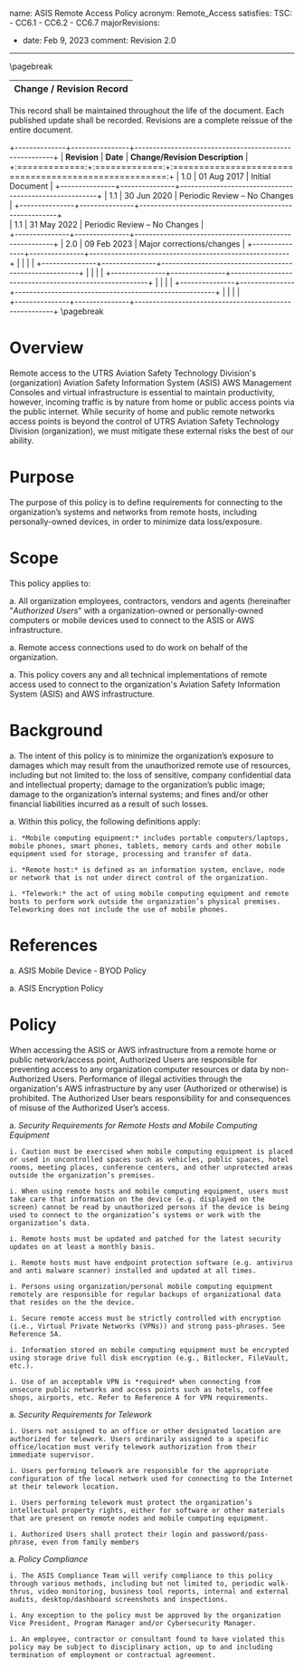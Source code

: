 name: ASIS Remote Access Policy
acronym: Remote_Access
satisfies:
  TSC:
    - CC6.1
    - CC6.2
    - CC6.7
majorRevisions:
  - date: Feb 9, 2023
    comment: Revision 2.0
---
\pagebreak

|**Change / Revision Record**|
|    :----:   |

This record shall be maintained throughout the life of the document. Each published update shall be recorded. Revisions are a complete reissue of the entire document. 

+--------------+----------------+-------------------------------------------------------+
| **Revision**  |   **Date**    | **Change/Revision Description**                       | 
+:=============:+:=============:+:=====================================================:+
|       1.0     | 01 Aug 2017   | Initial Document                                      | 
+---------------+---------------+-------------------------------------------------------+
|       1.1     | 30 Jun 2020   | Periodic Review – No Changes                          |
+---------------+---------------+-------------------------------------------------------+   
|       1.1     | 31 May 2022   | Periodic Review – No Changes                          |   
+---------------+---------------+-------------------------------------------------------+
|       2.0     | 09 Feb 2023   | Major corrections/changes                             |
+---------------+---------------+-------------------------------------------------------+
|               |               |                                                       | 
+---------------+---------------+-------------------------------------------------------+
|               |               |                                                       |
+---------------+---------------+-------------------------------------------------------+
|               |               |                                                       |
+---------------+---------------+-------------------------------------------------------+
|               |               |                                                       |           
+---------------+---------------+-------------------------------------------------------+
\pagebreak

# Overview

Remote access to the UTRS Aviation Safety Technology Division's (organization) Aviation Safety Information System (ASIS) AWS Management Consoles and virtual infrastructure is essential to maintain productivity, however, incoming traffic is by nature from home or public access points via the public internet.  While security of home and public remote networks access points is beyond the control of UTRS Aviation Safety Technology Division (organization), we must mitigate these external risks the best of our ability.

# Purpose

The purpose of this policy is to define requirements for connecting to the organization’s systems and networks from remote hosts, including personally-owned devices, in order to minimize data loss/exposure.

# Scope

This policy applies to:

a. All organization employees, contractors, vendors and agents (hereinafter "_Authorized Users_" with a organization-owned or personally-owned computers or mobile devices used to connect to the ASIS or AWS infrastructure. 

a. Remote access connections used to do work on behalf of the organization.  

a. This policy covers any and all technical implementations of remote access used to connect to the organization's Aviation Safety Information System (ASIS) and AWS infrastructure.

# Background

a. The intent of this policy is to minimize the organization’s exposure to damages which may result from the unauthorized remote use of resources, including but not limited to: the loss of sensitive, company confidential data and intellectual property; damage to the organization’s public image; damage to the organization’s internal systems; and fines and/or other financial liabilities incurred as a result of such losses.

a. Within this policy, the following definitions apply:

    i. *Mobile computing equipment:* includes portable computers/laptops, mobile phones, smart phones, tablets, memory cards and other mobile equipment used for storage, processing and transfer of data.

    i. *Remote host:* is defined as an information system, enclave, node or network that is not under direct control of the organization.

    i. *Telework:* the act of using mobile computing equipment and remote hosts to perform work outside the organization’s physical premises. Teleworking does not include the use of mobile phones.

# References

a. ASIS Mobile Device - BYOD Policy

a. ASIS Encryption Policy

# Policy

When accessing the ASIS or AWS infrastructure from a remote home or public network/access point, Authorized Users are responsible for preventing access to any organization computer resources or data by non-Authorized Users.  Performance of illegal activities through the organization's AWS infrastructure by any user (Authorized or otherwise) is prohibited.  The Authorized User bears responsibility for and consequences of misuse of the Authorized User’s access.  

a. *Security Requirements for Remote Hosts and Mobile Computing Equipment*

    i. Caution must be exercised when mobile computing equipment is placed or used in uncontrolled spaces such as vehicles, public spaces, hotel rooms, meeting places, conference centers, and other unprotected areas outside the organization’s premises.

    i. When using remote hosts and mobile computing equipment, users must take care that information on the device (e.g. displayed on the screen) cannot be read by unauthorized persons if the device is being used to connect to the organization’s systems or work with the organization’s data.

    i. Remote hosts must be updated and patched for the latest security updates on at least a monthly basis.

    i. Remote hosts must have endpoint protection software (e.g. antivirus and anti malware scanner) installed and updated at all times.

    i. Persons using organization/personal mobile computing equipment remotely are responsible for regular backups of organizational data that resides on the the device.

    i. Secure remote access must be strictly controlled with encryption (i.e., Virtual Private Networks (VPNs)) and strong pass-phrases. See Reference 5A.

    i. Information stored on mobile computing equipment must be encrypted using storage drive full disk encryption (e.g., Bitlocker, FileVault, etc.).

    i. Use of an acceptable VPN is *required* when connecting from unsecure public networks and access points such as hotels, coffee shops, airports, etc. Refer to Reference A for VPN requirements.

a. *Security Requirements for Telework*

    i. Users not assigned to an office or other designated location are authorized for telework. Users ordinarily assigned to a specific office/location must verify telework authorization from their immediate supervisor.

    i. Users performing telework are responsible for the appropriate configuration of the local network used for connecting to the Internet at their telework location.

    i. Users performing telework must protect the organization’s intellectual property rights, either for software or other materials that are present on remote nodes and mobile computing equipment.

    i. Authorized Users shall protect their login and password/pass-phrase, even from family members

a. *Policy Compliance*

    i. The ASIS Compliance Team will verify compliance to this policy through various methods, including but not limited to, periodic walk-thrus, video monitoring, business tool reports, internal and external audits, desktop/dashboard screenshots and inspections. 

    i. Any exception to the policy must be approved by the organization Vice President, Program Manager and/or Cybersecurity Manager. 

    i. An employee, contractor or consultant found to have violated this policy may be subject to disciplinary action, up to and including termination of employment or contractual agreement. 

